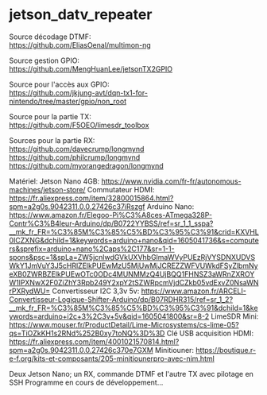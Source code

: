 # jetson_datv_repeater

Source décodage DTMF:  
https://github.com/EliasOenal/multimon-ng

Source gestion GPIO:  
https://github.com/MengHuanLee/jetsonTX2GPIO

Source pour l'accès aux GPIO:  
https://github.com/jkjung-avt/dqn-tx1-for-nintendo/tree/master/gpio/non_root

Source pour la partie TX:  
https://github.com/F5OEO/limesdr_toolbox

Sources pour la partie RX:  
https://github.com/davecrump/longmynd  
https://github.com/philcrump/longmynd  
https://github.com/myorangedragon/longmynd

Matériel:
Jetson Nano 4GB:
https://www.nvidia.com/fr-fr/autonomous-machines/jetson-store/
Commutateur HDMI:
https://fr.aliexpress.com/item/32800015864.html?spm=a2g0s.9042311.0.0.27426c37iRszgf
Arduino Nano:
https://www.amazon.fr/Elegoo-Pi%C3%A8ces-ATmega328P-Contr%C3%B4leur-Arduino/dp/B0722YYBSS/ref=sr_1_1_sspa?__mk_fr_FR=%C3%85M%C3%85%C5%BD%C3%95%C3%91&crid=KXVHL0ICZXNG&dchild=1&keywords=arduino+nano&qid=1605041736&s=computers&sprefix=arduino+nano%2Caps%2C177&sr=1-1-spons&psc=1&spLa=ZW5jcnlwdGVkUXVhbGlmaWVyPUEzRjVYSDNXUDVSWkY1JmVuY3J5cHRlZElkPUEwMzU5MjUwMjJCREZZWFVUWkdFSyZlbmNyeXB0ZWRBZElkPUEwOTc0ODc4MUNMMzQ4UjBQQ1FHNSZ3aWRnZXROYW1lPXNwX2F0ZiZhY3Rpb249Y2xpY2tSZWRpcmVjdCZkb05vdExvZ0NsaWNrPXRydWU=
Convertisseur I2C 3,3v 5v:
https://www.amazon.fr/ARCELI-Convertisseur-Logique-Shifter-Arduino/dp/B07RDHR315/ref=sr_1_2?__mk_fr_FR=%C3%85M%C3%85%C5%BD%C3%95%C3%91&dchild=1&keywords=arduino+i2c+3%2C3v+5v&qid=1605041800&sr=8-2
LimeSDR Mini:
https://www.mouser.fr/ProductDetail/Lime-Microsystems/cs-lime-05?qs=TiOZkKH1s2RNd%252B0xy7toNQ%3D%3D
Clé USB acquisition HDMI:
https://fr.aliexpress.com/item/4001021570814.html?spm=a2g0s.9042311.0.0.27426c370e7GXM
Minitiouner:
https://boutique.r-e-f.org/kits-et-composants/205-minitiounerpro-avec-nim.html

Deux Jetson Nano; un RX, commande DTMF et l'autre TX avec pilotage en SSH
Programme en cours de développement...
